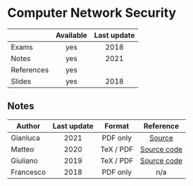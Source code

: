 # Computer Network Security

|          |Available|Last update|
|----------|:-------:|:---------:|
|Exams     |yes      |2018       |
|Notes     |yes      |2021       |
|References|yes      |           |
|Slides    |yes      |2018       |

## Notes

|Author   |Last update|Format   |Reference|
|---------|:---------:|:-------:|:-------:|
|Gianluca |2021       |PDF only |[Source](https://github.com/PanK0/Computer-and-Network-Security-Notes)|
|Matteo   |2020       |TeX / PDF|[Source code](https://github.com/MatteoSalvino/CNS-notes)|
|Giuliano |2019       |TeX / PDF|[Source code](https://github.com/GiulianoAbruzzo/MSECS-Sapienza-Notes)|
|Francesco|2018       |PDF only |n/a|
